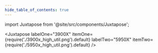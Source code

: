 ```yaml
---
hide_table_of_contents: true
---
```


import Juxtapose from '@site/src/components/Juxtapose';

<Juxtapose
  labelOne="3900X"
  itemOne={require('./3900x_high_util.png').default}
  labelTwo="5950X"
  itemTwo={require('./5950x_high_util.png').default} />
